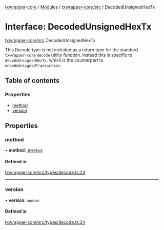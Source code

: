 [txwrapper-core](../README.md) / [Modules](../modules.md) / [txwrapper-core/src](../modules/txwrapper_core_src.md) / DecodedUnsignedHexTx

# Interface: DecodedUnsignedHexTx

[txwrapper-core/src](../modules/txwrapper_core_src.md).DecodedUnsignedHexTx

This Decode type is not included as a return type for the standard `txwrapper-core`
`decode` utility function. Instead this is specific to `decodeUnsignedHexTx`,
which is the counterpart to `encodeUnsignedTransaction`.

## Table of contents

### Properties

- [method](txwrapper_core_src.DecodedUnsignedHexTx.md#method)
- [version](txwrapper_core_src.DecodedUnsignedHexTx.md#version)

## Properties

### method

• **method**: [`IMethod`](txwrapper_core_src.IMethod.md)

#### Defined in

[txwrapper-core/src/types/decode.ts:23](https://github.com/paritytech/txwrapper-core/blob/fe8eeb2/packages/txwrapper-core/src/types/decode.ts#L23)

___

### version

• **version**: `number`

#### Defined in

[txwrapper-core/src/types/decode.ts:24](https://github.com/paritytech/txwrapper-core/blob/fe8eeb2/packages/txwrapper-core/src/types/decode.ts#L24)
